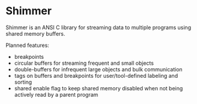 # Shimmer

Shimmer is an ANSI C library for streaming data to multiple programs using shared memory buffers.


Planned features:
* breakpoints
* circular buffers for streaming frequent and small objects
* double-buffers for infrequent large objects and bulk communication
* tags on buffers and breakpoints for user/tool-defined labeling and sorting
* shared enable flag to keep shared memory disabled when not being actively read by a parent program
